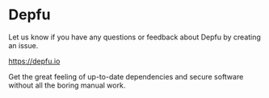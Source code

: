 # Depfu

Let us know if you have any questions or feedback about Depfu by creating an issue.

https://depfu.io

Get the great feeling of up-to-date dependencies and secure software without all the boring manual work.
